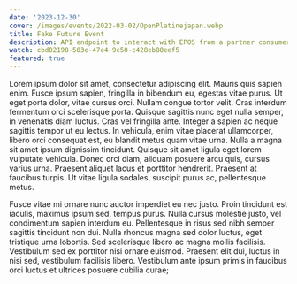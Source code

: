 ```yaml
---
date: '2023-12-30'
cover: /images/events/2022-03-02/OpenPlatinejapan.webp
title: Fake Future Event
description: API endpoint to interact with EPOS from a partner consumer application
watch: cbd02198-503e-47e4-9c50-c428eb80eef5
featured: true
---
```


Lorem ipsum dolor sit amet, consectetur adipiscing elit. Mauris quis sapien enim. Fusce ipsum sapien, fringilla in bibendum eu, egestas vitae purus. Ut eget porta dolor, vitae cursus orci. Nullam congue tortor velit. Cras interdum fermentum orci scelerisque porta. Quisque sagittis nunc eget nulla semper, in venenatis diam luctus. Cras vel fringilla ante. Integer a sapien ac neque sagittis tempor ut eu lectus. In vehicula, enim vitae placerat ullamcorper, libero orci consequat est, eu blandit metus quam vitae urna. Nulla a magna sit amet ipsum dignissim tincidunt. Quisque sit amet ligula eget lorem vulputate vehicula. Donec orci diam, aliquam posuere arcu quis, cursus varius urna. Praesent aliquet lacus et porttitor hendrerit. Praesent at faucibus turpis. Ut vitae ligula sodales, suscipit purus ac, pellentesque metus.

Fusce vitae mi ornare nunc auctor imperdiet eu nec justo. Proin tincidunt est iaculis, maximus ipsum sed, tempus purus. Nulla cursus molestie justo, vel condimentum sapien interdum eu. Pellentesque in risus sed nibh semper sagittis tincidunt non dui. Nulla rhoncus magna sed dolor luctus, eget tristique urna lobortis. Sed scelerisque libero ac magna mollis facilisis. Vestibulum sed ex porttitor nisi ornare euismod. Praesent elit dui, luctus in nisi sed, vestibulum facilisis libero. Vestibulum ante ipsum primis in faucibus orci luctus et ultrices posuere cubilia curae;
